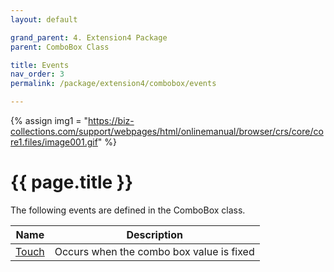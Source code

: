 ```yaml
---
layout: default

grand_parent: 4. Extension4 Package
parent: ComboBox Class

title: Events
nav_order: 3
permalink: /package/extension4/combobox/events

---
```

{% assign img1 = "https://biz-collections.com/support/webpages/html/onlinemanual/browser/crs/core/core1.files/image001.gif" %}


# {{ page.title }}

The following events are defined in the ComboBox class.

|Name       | Description |
|----------	|-------------|
|[Touch](/package/extension4/combobox/events/touch) | Occurs when the combo box value is fixed |